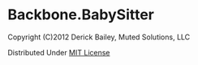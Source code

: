 # Backbone.BabySitter

Copyright (C)2012 Derick Bailey, Muted Solutions, LLC

Distributed Under [MIT License](http://mutedsolutions.mit-license.org/)

